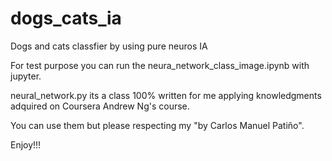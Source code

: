 # dogs_cats_ia
Dogs and cats classfier by using pure neuros IA

For test purpose you can run the neura_network_class_image.ipynb with jupyter.

neural_network.py its a class 100% written for me applying knowledgments adquired on Coursera Andrew Ng's course.

You can use them but please respecting my "by Carlos Manuel Patiño".


Enjoy!!!
